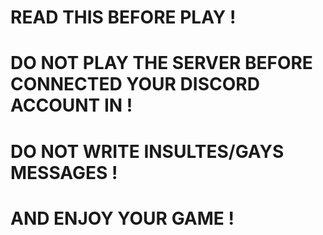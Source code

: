 # READ THIS BEFORE PLAY ! 
# 
#   DO NOT PLAY THE SERVER BEFORE CONNECTED YOUR DISCORD ACCOUNT IN !
#   DO NOT WRITE INSULTES/GAYS MESSAGES !
#   AND ENJOY YOUR GAME !
